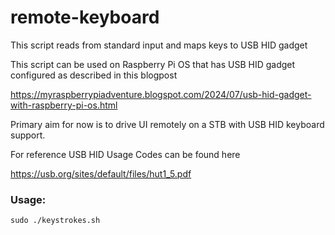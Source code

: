 # remote-keyboard
This script reads from standard input and maps keys to USB HID gadget

This script can be used on Raspberry Pi OS that has USB HID gadget configured as described in this blogpost 

https://myraspberrypiadventure.blogspot.com/2024/07/usb-hid-gadget-with-raspberry-pi-os.html

Primary aim for now is to drive UI remotely on a STB with USB HID keyboard support.

For reference USB HID Usage Codes can be found here 

https://usb.org/sites/default/files/hut1_5.pdf

### Usage:
```
sudo ./keystrokes.sh
```

